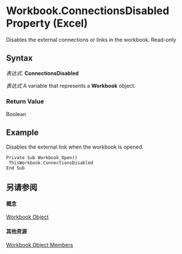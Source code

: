 
# Workbook.ConnectionsDisabled Property (Excel)

Disables the external connections or links in the workbook. Read-only


## Syntax

 _表达式_. **ConnectionsDisabled**

 _表达式_ A variable that represents a **Workbook** object.


### Return Value

Boolean


## Example

Disables the external link when the workbook is opened.


```
Private Sub Workbook_Open() 
 ThisWorkbook.ConnectionsDisabled 
End Sub
```


## 另请参阅


#### 概念


[Workbook Object](8c00aa60-c974-eed3-0812-3c9625eb0d4c.md)
#### 其他资源


[Workbook Object Members](http://msdn.microsoft.com/library/dce102a3-25de-3ff4-2ce5-bc56e08baca7%28Office.15%29.aspx)